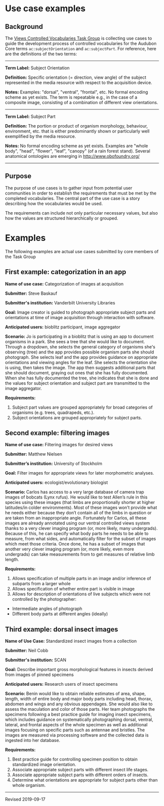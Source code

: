 # Use case examples

## Background

The [Views Controlled Vocabularies Task Group](https://github.com/tdwg/ac/tree/master/views) is collecting use cases to guide the development process of controlled vocabularies for the Audubon Core terms `ac:subjectOrientation` and `ac:subjectPart`.  For reference, here are the definitions of the two terms:

---

**Term Label:** Subject Orientation

**Definition:** Specific orientation (= direction, view angle) of the subject represented in the media resource with respect to the acquisition device.

**Notes:** Examples: "dorsal", "ventral", "frontal", etc. No formal encoding scheme as yet exists. The term is repeatable e.g., in the case of a composite image, consisting of a combination of different view orientations.

---

**Term Label:** Subject Part

**Definition:** The portion or product of organism morphology, behaviour, environment, etc. that is either predominantly shown or particularly well exemplified by the media resource.

**Notes:** No formal encoding scheme as yet exists. Examples are "whole body", "head", "flower", "leaf", "canopy" (of a rain forest stand). Several anatomical ontologies are emerging in http://www.obofoundry.org/

---

## Purpose

The purpose of use cases is to gather input from potential user communities in order to establish the requirements that must be met by the completed vocabularies.  The central part of the use case is a story describing how the vocabularies would be used.  

The requirements can include not only particular necessary values, but also how the values are structured hierarchically or grouped. 

# Examples

The following examples are actual use cases submitted by core members of the Task Group

## First example: categorization in an app

**Name of use case:** Categorization of images at acquisition

**Submitter:** Steve Baskauf

**Submitter's institution:** Vanderbilt University Libraries

**Goal:** Image creator is guided to photograph appropriate subject parts and orientations at time of image acquisition through interaction with software.

**Anticipated users:** bioblitz participant, image aggregator

**Scenario:**  Jo is participating in a bioblitz that is using an app to document organisms in a park.  She sees a tree that she would like to document.  Through a dropdown, she selects the general category of organisms she's observing (tree) and the app provides possible organism parts she should photograph.  She selects leaf and the app provides guidance on appropriate orientations and viewing angles for the leaf.  She selects the orientation she is using, then takes the image.  The app then suggests additional parts that she should document, graying out ones that she has fully documented.  When she has fully documented the tree, she indicates that she is done and the values for subject orientation and subject part are transmitted to the image aggregator.  

**Requirements:**
1. Subject part values are grouped appropriately for broad categories of organisms (e.g. trees, quadrapeds, etc.). 
2. Subject orientations are grouped appropriately for subject parts. 

## Second example: filtering images

**Name of use case:** Filtering images for desired views

**Submitter:** Matthew Nielsen

**Submitter’s institution:** University of Stockholm

**Goal:** Filter images for appropriate views for later morphometric analyses.

**Anticipated users:** ecologist/evolutionary biologist

**Scenario:** Carlos has access to a very large database of camera trap images of bobcats (Lynx rufus). He would like to test Allen’s rule in this species using these images (that limbs are proportionally shorter at higher latitudes/in colder environments). Most of these images won’t provide what he needs either because they don’t contain all of the limbs in question or are taken from an inappropriate angle. Fortunately for Carlos, all these images are already annotated using our ventral controlled views system thanks to a very clever imaging program (or, more likely, many undergrads). Because of this, he can specify what body parts he needs to be able to measure, from what sides, and automatically filter for the subset of images which meet those criteria. Once done, he has a subset of images that another very clever imaging program (or, more likely, even more undergrads) can take measurements from to get measures of relative limb length.

**Requirements:**
1. Allows specification of multiple parts in an image and/or inference of subparts from a larger whole
2. Allows specification of whether entire part is visible in image
3. Allows for description of orientations of live subjects which were not controlled by the photographer:
- Intermediate angles of photograph
- Different body parts at different angles (ideally)

## Third example: dorsal insect images

**Name of Use Case:** Standardized insect images from a collection

**Submitter:** Neil Cobb

**Submitter's institution:** SCAN

**Goal:** Describe important gross morphological features in insects derived from images of pinned specimens

**Anticipated users:** Research users of insect specimens

**Scenario:** Benin would like to obtain reliable estimates of area, shape, length, width of entire body and major body parts including head, thorax, abdomen and wings and any obvious appendages. She would also like to assess the maculation and color of those parts.  Her team photographs the specimens following a best practice guide for imaging insect specimens, which includes guidance on systematically photographing dorsal, ventral, lateral, and frontal aspects of the whole specimen as well as additional images focusing on specific parts such as antennae and bristles.  The images are measured via processing software and the collected data is ingested into her database.  

**Requirements:** 
1. Best practice guide for controlling specimen position to obtain standardized image orientation.
2. Associate appropriate subject parts with different insect life stages.
3. Associate appropriate subject parts with different orders of insects.
4. Determine what orientations are appropriate for subject parts other than whole organism.



-----
Revised 2019-09-17